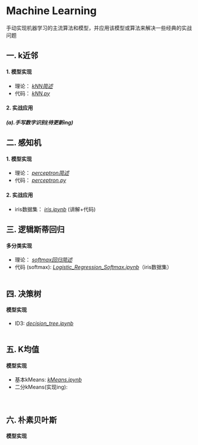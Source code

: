 # Machine Learning
手动实现机器学习的主流算法和模型，并应用该模型或算法来解决一些经典的实战问题

## 一. k近邻<br>
#### 1. 模型实现<br>
* 理论： *<a href="https://github.com/ChanLiang/ML/tree/master/01_kNN">kNN简述</a>*<br>
* 代码： *<a href="https://github.com/ChanLiang/ML/blob/master/01_kNN/kNN.py">kNN.py</a>*<br>

#### 2. 实战应用<br>
##### (a).手写数字识别(待更新ing)<br>


## 二. 感知机<br>
#### 1. 模型实现<br>
* 理论： *<a href="https://github.com/ChanLiang/ML/tree/master/02_perceptron">perceptron简述</a>*<br>
* 代码： *<a href="https://github.com/ChanLiang/ML/blob/master/02_perceptron/perceptron.py">perceptron.py</a>*<br>

#### 2. 实战应用<br>
* iris数据集： *<a href="https://github.com/ChanLiang/ML/blob/master/02_perceptron/iris.ipynb">iris.ipynb</a>*   (讲解+代码)<br>

## 三. 逻辑斯蒂回归<br>
#### 多分类实现<br>
*  理论： *<a href="https://github.com/ChanLiang/ML/tree/master/03_logistic_regression">softmax回归简述</a>*<br>
*  代码 (softmax):    *<a href="https://github.com/ChanLiang/ML/blob/master/03_logistic_regression/Logistic_Regression_Softmax.ipynb">Logistic_Regression_Softmax.ipynb</a>*（iris数据集）<br><br>

## 四. 决策树<br>
#### 模型实现<br>
*   ID3:  *<a href="https://github.com/ChanLiang/ML/blob/master/04_decision_tree/decision_tree.ipynb">decision_tree.ipynb</a>*<br><br>

## 五. K均值<br>
#### 模型实现<br>
*   基本kMeans:   *<a href="https://github.com/ChanLiang/ML/blob/master/05_kMeans/kMeans.ipynb">kMeans.ipynb</a>*<br>
*   二分kMeans(实现ing):   
<br><br>

## 六. 朴素贝叶斯<br>
#### 模型实现<br>
